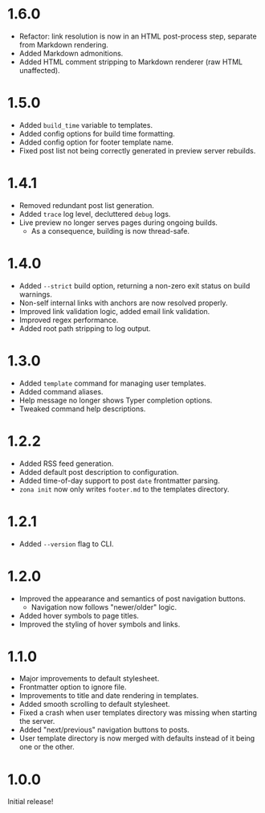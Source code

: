 # 1.6.0

- Refactor: link resolution is now in an HTML post-process step, separate from
  Markdown rendering.
- Added Markdown admonitions.
- Added HTML comment stripping to Markdown renderer (raw HTML unaffected).

# 1.5.0

- Added `build_time` variable to templates.
- Added config options for build time formatting.
- Added config option for footer template name.
- Fixed post list not being correctly generated in preview server rebuilds.

# 1.4.1

- Removed redundant post list generation.
- Added `trace` log level, decluttered `debug` logs.
- Live preview no longer serves pages during ongoing builds.
  - As a consequence, building is now thread-safe.

# 1.4.0

- Added `--strict` build option, returning a non-zero exit status on build
  warnings.
- Non-self internal links with anchors are now resolved properly.
- Improved link validation logic, added email link validation.
- Improved regex performance.
- Added root path stripping to log output.

# 1.3.0

- Added `template` command for managing user templates.
- Added command aliases.
- Help message no longer shows Typer completion options.
- Tweaked command help descriptions.

# 1.2.2

- Added RSS feed generation.
- Added default post description to configuration.
- Added time-of-day support to post `date` frontmatter parsing.
- `zona init` now only writes `footer.md` to the templates directory.

# 1.2.1

- Added `--version` flag to CLI.

# 1.2.0

- Improved the appearance and semantics of post navigation buttons.
  - Navigation now follows "newer/older" logic.
- Added hover symbols to page titles.
- Improved the styling of hover symbols and links.

# 1.1.0

- Major improvements to default stylesheet.
- Frontmatter option to ignore file.
- Improvements to title and date rendering in templates.
- Added smooth scrolling to default stylesheet.
- Fixed a crash when user templates directory was missing when starting the
  server.
- Added "next/previous" navigation buttons to posts.
- User template directory is now merged with defaults instead of it being one or
  the other.

# 1.0.0

Initial release!
